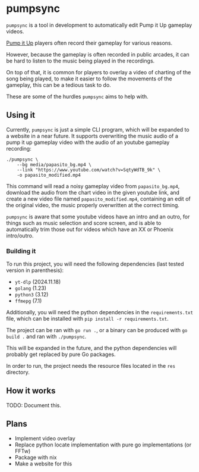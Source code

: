 
# pumpsync

`pumpsync` is a tool in development to automatically edit Pump it Up gameplay videos.

[Pump it Up](https://en.wikipedia.org/wiki/Pump_It_Up_(video_game_series)) players often record their gameplay for various reasons. 

However, because the gameplay is often recorded in public arcades, it can be hard to listen to the music
being played in the recordings.

On top of that, it is common for players to overlay a video of charting of the song being played, to 
make it easier to follow the movements of the gameplay, this can be a tedious task to do. 

These are some of the hurdles `pumpsync` aims to help with.

## Using it 

Currently, `pumpsync` is just a simple CLI program, which will be expanded to a website in a near future.
It supports overwriting the music audio of a pump it up gameplay video with the audio of an youtube gameplay recording:

``` 
./pumpsync \
    --bg media/papasito_bg.mp4 \
    --link "https://www.youtube.com/watch?v=SqtyWdTB_9k" \
    -o papasito_modified.mp4
```

This command will read a noisy gameplay video from `papasito_bg.mp4`, download the audio from the chart video in the given youtube link, 
and create a new video file named `papasito_modified.mp4`, containing an edit of the original video, the music properly
overwritten at the correct timing. 

`pumpsync` is aware that some youtube videos have an intro and an outro, for things such as music selection and score screen, 
and is able to automatically trim those out for videos which have an XX or Phoenix intro/outro.

### Building it

To run this project, you will need the following dependencies (last tested version in parenthesis):

- `yt-dlp` (2024.11.18)
- `golang` (1.23)
- `python3` (3.12)
- `ffmepg` (7.1)

Additionally, you will need the python dependencies in the `requirements.txt` file, which can be installed with `pip install -r requirements.txt`.

The project can be ran with `go run .`, or a binary can be produced with `go build .` and ran with `./pumpsync`.

This will be expanded in the future, and the python dependencies will probably get replaced by pure Go packages.

In order to run, the project needs the resource files located in the `res` directory.

## How it works

TODO: Document this.

## Plans

- Implement video overlay
- Replace python locate implementation with pure go implementations (or FFTw)
- Package with nix
- Make a website for this
